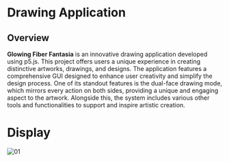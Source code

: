 # Drawing Application

## Overview
**Glowing Fiber Fantasia** is an innovative drawing application developed using p5.js. This project offers users a unique experience in creating distinctive artworks, drawings, and designs. The application features a comprehensive GUI designed to enhance user creativity and simplify the design process. One of its standout features is the dual-face drawing mode, which mirrors every action on both sides, providing a unique and engaging aspect to the artwork. Alongside this, the system includes various other tools and functionalities to support and inspire artistic creation.



# Display 

![01](https://github.com/delvinsalman/DrawingApplication/assets/90351386/dfde3956-ca3f-41a6-8c03-763fd4112c48)


